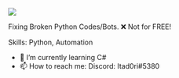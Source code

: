 ![](https://i.imgur.com/T6XViH0.png)

Fixing Broken Python Codes/Bots.
❌ Not for FREE!

Skills: Python, Automation

- 🌱 I’m currently learning C# 
- 📫 How to reach me: Discord: Itad0ri#5380
